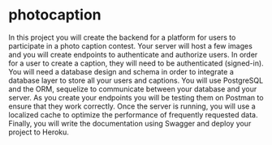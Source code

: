 # photocaption
In this project you will create the backend for a platform for users to participate in a photo caption contest. Your server will host a few images and you will create endpoints to authenticate and authorize users. In order for a user to create a caption, they will need to be authenticated (signed-in). You will need a database design and schema in order to integrate a database layer to store all your users and captions. You will use PostgreSQL and the ORM, sequelize to communicate between your database and your server. As you create your endpoints you will be testing them on Postman to ensure that they work correctly. Once the server is running, you will use a localized cache to optimize the performance of frequently requested data. Finally, you will write the documentation using Swagger and deploy your project to Heroku.
